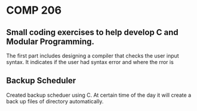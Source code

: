 # COMP 206

## Small coding exercises to help develop C and Modular Programming.


The first part includes designing a compiler that checks the user input syntax. It indicates if the user had syntax error and where the rror is


## Backup Scheduler

Created backup scheduer using C. At certain time of the day it will create a back up files of directory automatically.
